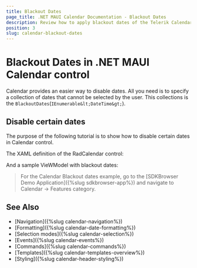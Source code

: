 ```yaml
---
title: Blackout Dates
page_title: .NET MAUI Calendar Documentation - Blackout Dates
description: Review how to apply blackout dates of the Telerik Calendar for .NET MAUI control.
position: 3
slug: calendar-blackout-dates
---
```


# Blackout Dates in .NET MAUI Calendar control

Calendar provides an easier way to disable dates. All you need is to specify a collection of dates that cannot be selected by the user. This collections is the `BlackoutDates`(`IEnumerable&lt;DateTime&gt;`).

## Disable certain dates

The purpose of the following tutorial is to show how to disable certain dates in Calendar control.

The XAML definition of the RadCalendar control:

<snippet id='calendar-blackout-dates'/>

And a sample VieWModel with blackout dates: 

<snippet id='calendar-blackoutdates-viewmode'/>

> For the Calendar Blackout dates example, go to the [SDKBrowser Demo Application]({%slug sdkbrowser-app%}) and navigate to Calendar -> Features category.

## See Also

- [Navigation]({%slug calendar-navigation%})
- [Formatting]({%slug calendar-date-formatting%})
- [Selection modes]({%slug calendar-selection%}) 
- [Events]({%slug calendar-events%})
- [Commands]({%slug calendar-commands%})
- [Templates]({%slug calendar-templates-overview%})
- [Styling]({%slug calendar-header-styling%})